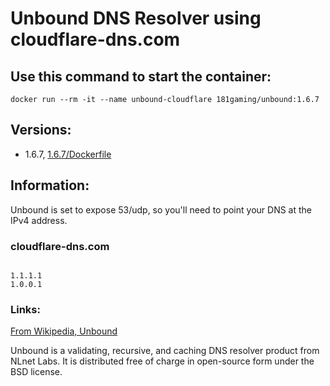 # Unbound DNS Resolver using cloudflare-dns.com

## Use this command to start the container: 

```
docker run --rm -it --name unbound-cloudflare 181gaming/unbound:1.6.7
```

## Versions:

* 1.6.7, [1.6.7/Dockerfile](https://github.com/nicholashoule/docker/tree/master/unbound/1.6.7)

## Information:

Unbound is set to expose 53/udp, so you'll need to point your DNS at the IPv4 address.

### cloudflare-dns.com

```

1.1.1.1
1.0.0.1
```

### Links:

[From Wikipedia, Unbound](https://en.wikipedia.org/wiki/Unbound_(DNS_server))

Unbound is a validating, recursive, and caching DNS resolver product from NLnet Labs. It is distributed free of charge in open-source form under the BSD license.
